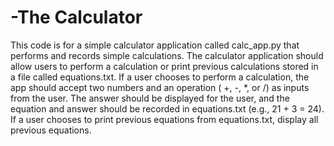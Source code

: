 # -The Calculator 
This code is for a simple calculator application called calc_app.py that performs and
records simple calculations.
The calculator application should allow users to perform a calculation or print
previous calculations stored in a file called equations.txt.
If a user chooses to perform a calculation, the app should accept two
numbers and an operation ( +, -, *, or /) as inputs from the user. The
answer should be displayed for the user, and the equation and answer
should be recorded in equations.txt (e.g., 21 + 3 = 24).
If a user chooses to print previous equations from equations.txt, display
all previous equations.
